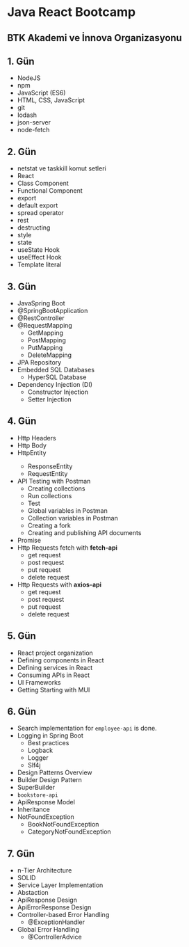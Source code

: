 # Java React Bootcamp
## BTK Akademi ve İnnova Organizasyonu   
## 1. Gün
- NodeJS
- npm
- JavaScript (ES6)
- HTML, CSS, JavaScript
- git 
- lodash
- json-server
- node-fetch

## 2. Gün
- netstat ve taskkill komut setleri
- React 
- Class Component
- Functional Component 
- export
- default export
- spread operator
- rest
- destructing 
- style
- state
- useState Hook
- useEffect Hook
- Template literal 

## 3. Gün
- JavaSpring Boot
- @SpringBootApplication
- @RestController
- @RequestMapping
  - GetMapping
  - PostMapping
  - PutMapping
  - DeleteMapping
- JPA Repository
- Embedded SQL Databases
  - HyperSQL Database
- Dependency Injection (DI)
  - Constructor Injection
  - Setter Injection

## 4. Gün
- Http Headers
- Http Body
- HttpEntity<T>
  - ResponseEntity<T>
  - RequestEntity<T>
- API Testing with Postman
  - Creating collections
  - Run collections
  - Test
  - Global variables in Postman
  - Collection variables in Postman
  - Creating a fork
  - Creating and publishing API documents
- Promise 
- Http Requests fetch with **fetch-api**
  - get request
  - post request
  - put request
  - delete request
- Http Requests with **axios-api**
  - get request
  - post request
  - put request
  - delete request
  
## 5. Gün
- React project organization
- Defining components in React
- Defining services in React
- Consuming APIs in React
- UI Frameworks 
- Getting Starting with MUI

## 6. Gün
- Search implementation for `employee-api` is done.
- Logging in Spring Boot
  - Best practices
  - Logback
  - Logger
  - Slf4j
- Design Patterns Overview
- Builder Design Pattern
- SuperBuilder 
- `bookstore-api`
- ApiResponse Model
- Inheritance
- NotFoundException
  - BookNotFoundException
  - CategoryNotFoundException

## 7. Gün
- n-Tier Architecture
- SOLID
- Service Layer Implementation
- Abstaction
- ApiResponse Design
- ApiErrorResponse Design
- Controller-based Error Handling
  - @ExceptionHandler
- Global Error Handling
  - @ControllerAdvice
